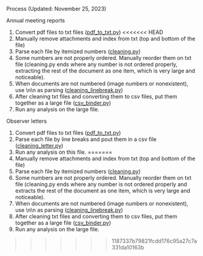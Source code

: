 Process (Updated: November 25, 2023)

Annual meeting reports

1. Convert pdf files to txt files ([pdf_to_txt.py](code/pdf_to_txt.py))
<<<<<<< HEAD
2. Manually remove attachments and index from txt (top and bottom of the file)
3. Parse each file by itemized numbers ([cleaning.py](code/cleaning.py))
4. Some numbers are not properly ordered. Manually reorder them on txt file (cleaning.py ends where any number is not ordered properly, extracting the rest of the document as one item, which is very large and noticeable).
5. When documents are not numbered (image numbers or nonexistent), use \n\n as parsing ([cleaning_linebreak.py](code/cleaning_linebreak.py))
6. After cleaning txt files and converting them to csv files, put them together as a large file ([csv_binder.py](code/csv_binder.py))
7. Run any analysis on the large file.

Observer letters

1. Convert pdf files to txt files ([pdf_to_txt.py](code/pdf_to_txt.py))
2. Parse each file by line breaks and pout them in a csv file ([cleaning_letter.py](code/cleaning_letter.py))
3. Run any analysis on this file.
=======
0. Manually remove attachments and index from txt (top and bottom of the file)
0. Parse each file by itemized numbers ([cleaning.py](code/cleaning.py))
0. Some numbers are not properly ordered. Manually reorder them on txt file (cleaning.py ends where any number is not ordered properly and extracts the rest of the document as one item, which is very large and noticeable).
0. When documents are not numbered (image numbers or nonexistent), use \n\n as parsing ([cleaning_linebreak.py](code/cleaning_linebreak.py))
0. After cleaning txt files and converting them to csv files, put them together as a large file ([csv_binder.py](code/csv_binder.py))
0. Run any analysis on the large file.
>>>>>>> 1187337b79821fcdd176c95a27c7a331da10163b
